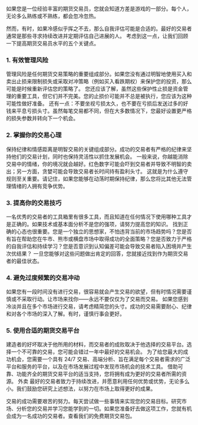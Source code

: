 如果您是一位经验丰富的期货交易员，您就会知道方差是游戏的一部分。每个人，无论多么熟练或不熟练，都会忽冷忽热。

然而，有时，如果冷感似乎挥之不去，那么自我评估可能是合适的。最好的交易者通常是那些寻求持续改进并定期评估自己进展的人。
考虑到这一点，让我们回顾一下提高期货交易员水平的五个关键点。

### 1. 有效管理风险

管理风险是任何期货交易策略的重要组成部分。如果您没有通过明智地使用买入和卖出止损来限制损失或采取对冲策略（例如买入看跌期权）来保护您的投资，那么可能是时候重新评估您的策略了。
您还应该了解，虽然这些保护性止损是资金管理的重要工具，但它们并不完美。您的止损价可能并不总是被执行，您应该为这种可能性做好准备。
还有一点：不要坐视亏损太久，也不要在亏损后发送过多的好钱来平息亏损头寸。虽然每笔交易都不同，但在大多数情况下，您最好设置更严格的损失参数并转向下一个机会。

### 2. 掌握你的交易心理

保持纪律和情感距离是明智交易的关键组成部分。成功的交易者有严格的纪律来坚持他们的交易计划，同时也保持灵活性以抓住发展机会。
一般来说，你越能消除交易中的情绪，你的境况就会越好。红色数字可能会吓到交易者并导致不明智的卖出；另一方面，贪婪可能会导致交易者长时间持有盈利头寸。
这就是为什么遵守规则至关重要。请记住，如果您能够在动荡时期保持纪律，那么您将比其他无法管理情绪的人拥有竞争优势。

### 3. 提高你的交易技巧

一名优秀的交易者的工具箱里有很多工具，而且知道在任何情况下使用哪种工具才是正确的。如果技术或基本面分析不是您的强项，请努力提高您的知识。
找到正确的心态也很重要。您是一个独立的思想家，不怕违背当前的市场趋势吗？您是否有旨在帮助您在牛市、熊市或横盘市场中取得成功的全面策略？您是否致力于严格的自我评估和持续学习？您是否意识到认知偏差可能会导致交易者陷入困境并产生次优结果？
一旦您能够对这些问题做出肯定的回答，您就接近找到作为期货交易者的最佳状态。

### 4. 避免过度频繁的交易冲动

如果您有一段时间没有进行交易，很容易就会产生交易的欲望，但有时情况需要谨慎或不采取行动。让市场来找你——永远不要仅仅为了交易而交易。
如果您感到冷淡并且在多个市场进行交易，请考虑精简您的头寸。成功的交易需要耐心、纪律和对各个市场的深入了解。有时，谨慎行事会更好。

### 5. 使用合适的期货交易平台

建造者的好坏取决于他所用的材料，而交易者的成败取决于他选择的交易平台。选择一个不可靠的交易，您可能会错过一年中最好的交易机会。
为了给您最大的成功机会，您需要一个具有 24/7 交易、高端分析、旨在满足每个交易者需求的广泛平台和服务的平台，以及在市场发展过程中发现市场机会的技术工具。
借助可靠、功能齐全的期货交易平台的适当支持，您将拥有成为更好的交易者所需的资源。
外卖
最好的交易者致力于持续改进，并愿意利用任何优势或优势，无论多么小。我们鼓励您研究上述想法，以努力在市场上取得更好的成果。

交易的成功需要艰苦的努力。每天尝试做一些事情来实现您的交易目标。研究市场、分析您的交易并学习您能学到的一切。如果您准备好去做这项工作，您就有机会成为一名成功的交易者。查看我们的免费期货交易包。
